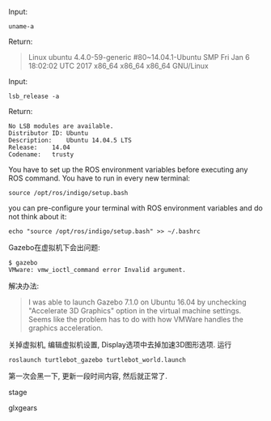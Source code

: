 Input:

`uname-a`

Return:

> Linux ubuntu 4.4.0-59-generic \#80~14.04.1-Ubuntu SMP Fri Jan 6 18:02:02 UTC 2017 x86\_64 x86\_64 x86\_64 GNU/Linux

Input:

```
lsb_release -a
```

Return:

```
No LSB modules are available.
Distributor ID:	Ubuntu
Description:	Ubuntu 14.04.5 LTS
Release:	14.04
Codename:	trusty
```

You have to set up the ROS environment variables before executing any ROS command. You have to run in every new terminal:

```
source /opt/ros/indigo/setup.bash
```

you can pre-configure your terminal with ROS environment variables and do not think about it:

```
echo "source /opt/ros/indigo/setup.bash" >> ~/.bashrc
```

Gazebo在虚拟机下会出问题:

```
$ gazebo
VMware: vmw_ioctl_command error Invalid argument.
```

解决办法: 

> I was able to launch Gazebo 7.1.0 on Ubuntu 16.04 by unchecking "Accelerate 3D Graphics" option in the virtual machine settings. Seems like the problem has to do with how VMWare handles the graphics acceleration.

关掉虚拟机, 编辑虚拟机设置, Display选项中去掉加速3D图形选项. 运行

```
roslaunch turtlebot_gazebo turtlebot_world.launch
```

第一次会黑一下, 更新一段时间内容, 然后就正常了.

stage

glxgears 

